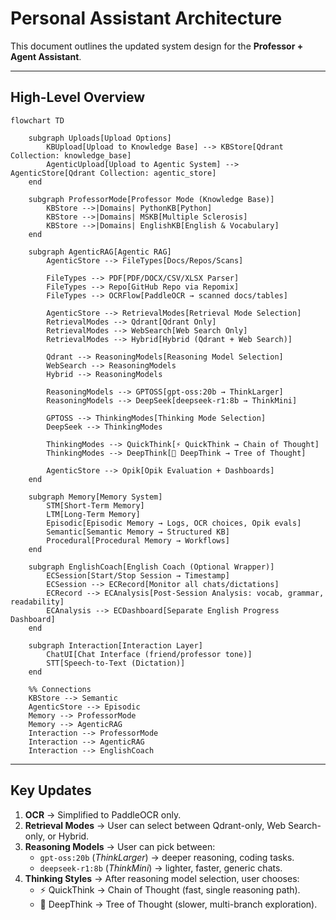 # Personal Assistant Architecture

This document outlines the updated system design for the **Professor + Agent Assistant**.

---

## High-Level Overview

```mermaid
flowchart TD

    subgraph Uploads[Upload Options]
        KBUpload[Upload to Knowledge Base] --> KBStore[Qdrant Collection: knowledge_base]
        AgenticUpload[Upload to Agentic System] --> AgenticStore[Qdrant Collection: agentic_store]
    end

    subgraph ProfessorMode[Professor Mode (Knowledge Base)]
        KBStore -->|Domains| PythonKB[Python]
        KBStore -->|Domains| MSKB[Multiple Sclerosis]
        KBStore -->|Domains| EnglishKB[English & Vocabulary]
    end

    subgraph AgenticRAG[Agentic RAG]
        AgenticStore --> FileTypes[Docs/Repos/Scans]

        FileTypes --> PDF[PDF/DOCX/CSV/XLSX Parser]
        FileTypes --> Repo[GitHub Repo via Repomix]
        FileTypes --> OCRFlow[PaddleOCR → scanned docs/tables]

        AgenticStore --> RetrievalModes[Retrieval Mode Selection]
        RetrievalModes --> Qdrant[Qdrant Only]
        RetrievalModes --> WebSearch[Web Search Only]
        RetrievalModes --> Hybrid[Hybrid (Qdrant + Web Search)]

        Qdrant --> ReasoningModels[Reasoning Model Selection]
        WebSearch --> ReasoningModels
        Hybrid --> ReasoningModels

        ReasoningModels --> GPTOSS[gpt-oss:20b → ThinkLarger]
        ReasoningModels --> DeepSeek[deepseek-r1:8b → ThinkMini]

        GPTOSS --> ThinkingModes[Thinking Mode Selection]
        DeepSeek --> ThinkingModes

        ThinkingModes --> QuickThink[⚡ QuickThink → Chain of Thought]
        ThinkingModes --> DeepThink[🌳 DeepThink → Tree of Thought]

        AgenticStore --> Opik[Opik Evaluation + Dashboards]
    end

    subgraph Memory[Memory System]
        STM[Short-Term Memory]
        LTM[Long-Term Memory]
        Episodic[Episodic Memory → Logs, OCR choices, Opik evals]
        Semantic[Semantic Memory → Structured KB]
        Procedural[Procedural Memory → Workflows]
    end

    subgraph EnglishCoach[English Coach (Optional Wrapper)]
        ECSession[Start/Stop Session → Timestamp]
        ECSession --> ECRecord[Monitor all chats/dictations]
        ECRecord --> ECAnalysis[Post-Session Analysis: vocab, grammar, readability]
        ECAnalysis --> ECDashboard[Separate English Progress Dashboard]
    end

    subgraph Interaction[Interaction Layer]
        ChatUI[Chat Interface (friend/professor tone)]
        STT[Speech-to-Text (Dictation)]
    end

    %% Connections
    KBStore --> Semantic
    AgenticStore --> Episodic
    Memory --> ProfessorMode
    Memory --> AgenticRAG
    Interaction --> ProfessorMode
    Interaction --> AgenticRAG
    Interaction --> EnglishCoach
```

---

## Key Updates
1. **OCR** → Simplified to PaddleOCR only.  
2. **Retrieval Modes** → User can select between Qdrant-only, Web Search-only, or Hybrid.  
3. **Reasoning Models** → User can pick between:  
   - `gpt-oss:20b` (*ThinkLarger*) → deeper reasoning, coding tasks.  
   - `deepseek-r1:8b` (*ThinkMini*) → lighter, faster, generic chats.  
4. **Thinking Styles** → After reasoning model selection, user chooses:  
   - ⚡ QuickThink → Chain of Thought (fast, single reasoning path).  
   - 🌳 DeepThink → Tree of Thought (slower, multi-branch exploration).  
